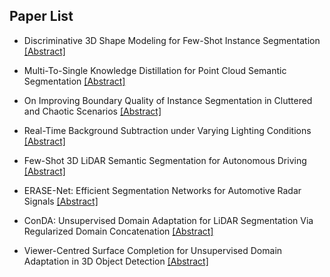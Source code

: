 ## Paper List

- Discriminative 3D Shape Modeling for Few-Shot Instance Segmentation
[[Abstract]](https://events.infovaya.com/presentation?id=93851)

- Multi-To-Single Knowledge Distillation for Point Cloud Semantic Segmentation
[[Abstract]](https://events.infovaya.com/presentation?id=93854)

- On Improving Boundary Quality of Instance Segmentation in Cluttered and Chaotic Scenarios
[[Abstract]](https://events.infovaya.com/presentation?id=93857)

- Real-Time Background Subtraction under Varying Lighting Conditions
[[Abstract]](https://events.infovaya.com/presentation?id=93860)

- Few-Shot 3D LiDAR Semantic Segmentation for Autonomous Driving
[[Abstract]](https://events.infovaya.com/presentation?id=93863)

- ERASE-Net: Efficient Segmentation Networks for Automotive Radar Signals
[[Abstract]](https://events.infovaya.com/presentation?id=93866)

- ConDA: Unsupervised Domain Adaptation for LiDAR Segmentation Via Regularized Domain Concatenation
[[Abstract]](https://events.infovaya.com/presentation?id=93869)

- Viewer-Centred Surface Completion for Unsupervised Domain Adaptation in 3D Object Detection
[[Abstract]](https://events.infovaya.com/presentation?id=93872)

